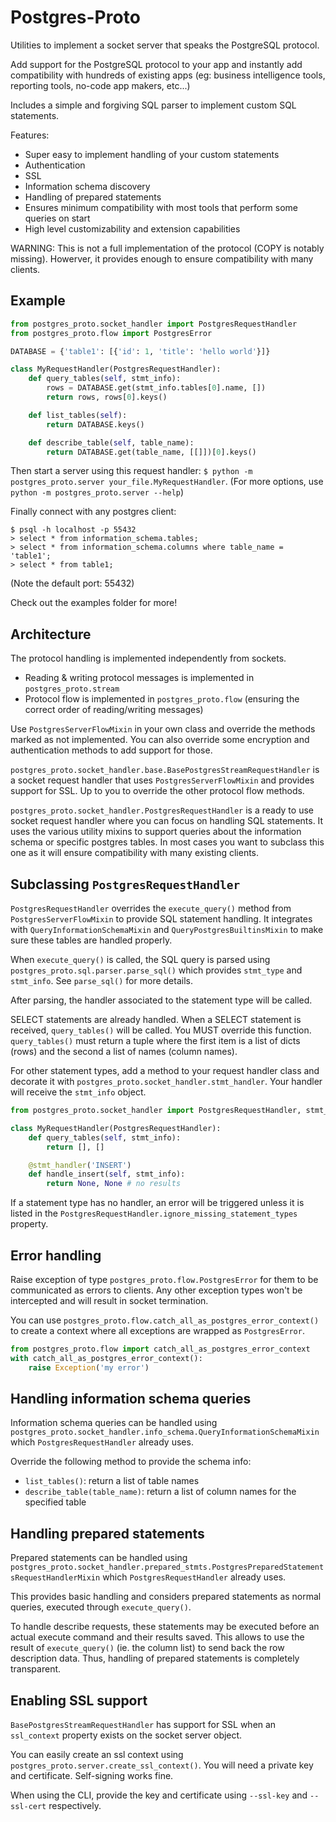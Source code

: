 # Postgres-Proto

Utilities to implement a socket server that speaks the PostgreSQL protocol.

Add support for the PostgreSQL protocol to your app and instantly add compatibility with hundreds of existing apps (eg: business intelligence tools, reporting tools, no-code app makers, etc...)

Includes a simple and forgiving SQL parser to implement custom SQL statements.

Features:

 - Super easy to implement handling of your custom statements
 - Authentication
 - SSL
 - Information schema discovery
 - Handling of prepared statements
 - Ensures minimum compatibility with most tools that perform some queries on start
 - High level customizability and extension capabilities

WARNING: This is not a full implementation of the protocol (COPY is notably missing). Howerver, it provides enough to ensure compatibility with many clients.

## Example

```python
from postgres_proto.socket_handler import PostgresRequestHandler
from postgres_proto.flow import PostgresError

DATABASE = {'table1': [{'id': 1, 'title': 'hello world'}]}

class MyRequestHandler(PostgresRequestHandler):
    def query_tables(self, stmt_info):
        rows = DATABASE.get(stmt_info.tables[0].name, [])
        return rows, rows[0].keys()

    def list_tables(self):
        return DATABASE.keys()

    def describe_table(self, table_name):
        return DATABASE.get(table_name, [[]])[0].keys()
```

Then start a server using this request handler: `$ python -m postgres_proto.server your_file.MyRequestHandler`.
(For more options, use `python -m postgres_proto.server --help`)

Finally connect with any postgres client:

```
$ psql -h localhost -p 55432
> select * from information_schema.tables;
> select * from information_schema.columns where table_name = 'table1';
> select * from table1;
```

(Note the default port: 55432)

Check out the examples folder for more!

## Architecture

The protocol handling is implemented independently from sockets.

 - Reading & writing protocol messages is implemented in `postgres_proto.stream`
 - Protocol flow is implemented in `postgres_proto.flow` (ensuring the correct order of reading/writing messages)

Use `PostgresServerFlowMixin` in your own class and override the methods marked as not implemented.
You can also override some encryption and authentication methods to add support for those.

`postgres_proto.socket_handler.base.BasePostgresStreamRequestHandler` is a socket request handler that uses `PostgresServerFlowMixin`
and provides support for SSL. Up to you to override the other protocol flow methods.

`postgres_proto.socket_handler.PostgresRequestHandler` is a ready to use socket request handler where you can focus on handling SQL statements.
It uses the various utility mixins to support queries about the information schema or specific postgres tables. In most cases you want to
subclass this one as it will ensure compatibility with many existing clients.

## Subclassing `PostgresRequestHandler`

`PostgresRequestHandler` overrides the `execute_query()` method from `PostgresServerFlowMixin` to provide SQL statement handling.
It integrates with `QueryInformationSchemaMixin` and `QueryPostgresBuiltinsMixin` to make sure these tables are handled properly.

When `execute_query()` is called, the SQL query is parsed using `postgres_proto.sql.parser.parse_sql()` which provides `stmt_type` and `stmt_info`.
See `parse_sql()` for more details.

After parsing, the handler associated to the statement type will be called.

SELECT statements are already handled. When a SELECT statement is received, `query_tables()` will be called. You MUST override this function.
`query_tables()` must return a tuple where the first item is a list of dicts (rows) and the second a list of names (column names).

For other statement types, add a method to your request handler class and decorate it with `postgres_proto.socket_handler.stmt_handler`.
Your handler will receive the `stmt_info` object.

```python
from postgres_proto.socket_handler import PostgresRequestHandler, stmt_handler

class MyRequestHandler(PostgresRequestHandler):
    def query_tables(self, stmt_info):
        return [], []

    @stmt_handler('INSERT')
    def handle_insert(self, stmt_info):
        return None, None # no results
```

If a statement type has no handler, an error will be triggered unless it is listed in the `PostgresRequestHandler.ignore_missing_statement_types` property.

## Error handling

Raise exception of type `postgres_proto.flow.PostgresError` for them to be communicated as errors to clients. Any other exception types won't be intercepted and will result in socket termination.

You can use `postgres_proto.flow.catch_all_as_postgres_error_context()` to create a context where all exceptions are wrapped as `PostgresError`.

```python
from postgres_proto.flow import catch_all_as_postgres_error_context
with catch_all_as_postgres_error_context():
    raise Exception('my error')
```

## Handling information schema queries

Information schema queries can be handled using `postgres_proto.socket_handler.info_schema.QueryInformationSchemaMixin` which `PostgresRequestHandler` already uses.

Override the following method to provide the schema info:

 - `list_tables()`: return a list of table names
 - `describe_table(table_name)`: return a list of column names for the specified table

## Handling prepared statements

Prepared statements can be handled using `postgres_proto.socket_handler.prepared_stmts.PostgresPreparedStatementsRequestHandlerMixin` which `PostgresRequestHandler` already uses.

This provides basic handling and considers prepared statements as normal queries, executed through `execute_query()`.

To handle describe requests, these statements may be executed before an actual execute command and their results saved. This allows to use the result of `execute_query()` (ie. the column list) to send back the row description data. Thus, handling of prepared statements is completely transparent.

## Enabling SSL support

`BasePostgresStreamRequestHandler` has support for SSL when an `ssl_context` property exists on the socket server object.

You can easily create an ssl context using `postgres_proto.server.create_ssl_context()`. You will need a private key and certificate. Self-signing works fine.

When using the CLI, provide the key and certificate using `--ssl-key` and `--ssl-cert` respectively.
